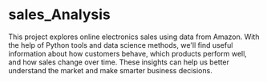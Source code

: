 # sales_Analysis
This project explores online electronics sales using data from Amazon. With the help of Python tools and data science methods, we'll find useful information about how customers behave, which products perform well, and how sales change over time. These insights can help us better understand the market and make smarter business decisions.
